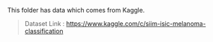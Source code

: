 This folder has data which comes from Kaggle. 
> Dataset Link : https://www.kaggle.com/c/siim-isic-melanoma-classification
